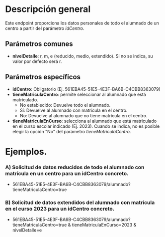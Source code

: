 # Descripción general

Este endpoint proporciona los datos personales de todo el alumnado de un centro a partir del parámetro *idCentro*.

## Parámetros comunes
* **nivelDetalle**: r, m, e (reducido, medio, extendido). Si no se indica, su valor por defecto será r.

## Parámetros específicos

* **idCentro**: Obligatorio (Ej. 561EBA45-51E5-4E3F-BA6B-C4CBB8363079)
* **tieneMatriculaCentro**: permite seleccionar al alumnado que está matriculado.
  * No establecido: Devuelve todo el alumnado.
  * Sí: Devuelve al alumnado con matrícula en el centro.
  * No: Devuelve al alumnado que no tiene matrícula en el centro.
* **tieneMatriculaEnCurso**: selecciona al alumnado que está matriculado en el curso escolar indicado (Ej. 2023). Cuando se indica, no es posible elegir la opción "No" del parámetro _tieneMatriculaCentro_.

# Ejemplos.
### A) Solicitud de datos reducidos de todo el alumnado con matrícula en un centro para un idCentro concreto.
* 561EBA45-51E5-4E3F-BA6B-C4CBB8363079/alumnado?tieneMatriculaCentro=true
   
### B) Solicitud de datos extendidos del alumnado con matrícula en el curso 2023 para un idCentro concreto.
* 561EBA45-51E5-4E3F-BA6B-C4CBB8363079/alumnado?tieneMatriculaCentro=true & tieneMatriculaEnCurso=2023 & nivelDetalle=e
